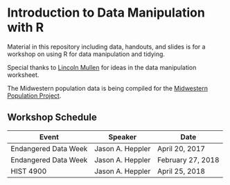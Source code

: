 # Introduction to Data Manipulation with R

Material in this repository including data, handouts, and slides is for
a workshop on using R for data manipulation and tidying.

Special thanks to [Lincoln Mullen](http://lincolnmullen.org) for ideas in the data manipulation worksheet.

The Midwestern population data is being compiled for the [Midwestern
Population Project](https://github.com/hepplerj/midwest-map-population).

## Workshop Schedule

Event                | Speaker          | Date
-------------------- | ---------------- | --------------
Endangered Data Week | Jason A. Heppler | April 20, 2017
Endangered Data Week | Jason A. Heppler | February 27, 2018
HIST 4900            | Jason A. Heppler | April 25, 2018
